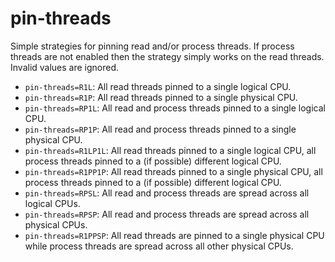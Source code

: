 # pin-threads

Simple strategies for pinning read and/or process threads. If process
threads are not enabled then the strategy simply works on the read
threads. Invalid values are ignored.

* `pin-threads=R1L`: All read threads pinned to a single logical CPU.
* `pin-threads=R1P`: All read threads pinned to a single physical CPU.
* `pin-threads=RP1L`: All read and process threads pinned to a single logical CPU.
* `pin-threads=RP1P`: All read and process threads pinned to a single physical CPU.
* `pin-threads=R1LP1L`: All read threads pinned to a single logical
  CPU, all process threads pinned to a (if possible) different logical
  CPU.
* `pin-threads=R1PP1P`: All read threads pinned to a single physical
  CPU, all process threads pinned to a (if possible) different logical
  CPU.
* `pin-threads=RPSL`: All read and process threads are spread across
  all logical CPUs.
* `pin-threads=RPSP`: All read and process threads are spread across
  all physical CPUs.
* `pin-threads=R1PPSP`: All read threads are pinned to a single
  physical CPU while process threads are spread across all other
  physical CPUs.
